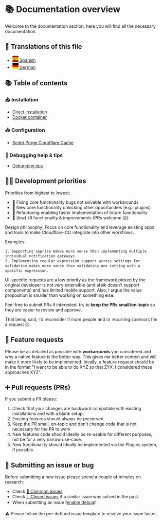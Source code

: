 # 📚 Documentation overview

Welcome to the documentation section, here you will find all the necessary documentation.

## 🏴 Translations of this file

* <a href="README_ES.md">
   <img src="https://github.com/lipis/flag-icons/blob/main/flags/4x3/es.svg" alt="README_ES.md" style="height: 20px !important;width: 20px !important;"> Spanish
  </a> 

* <a href="README_DE.md">
   <img src="https://github.com/lipis/flag-icons/blob/main/flags/4x3/de.svg" alt="README_DE.md" style="height: 20px !important;width: 20px !important;"> German
  </a> 

## 📚 Table of contents

### 📥 Installation

- [Direct installation](/docs/DIRECT_INSTALLATION.md)
- [Docker container](/docs/DOCKER_INSTALLATION.md)

### 📥 Configuration

- [Script Purge Cloudflare Cache](/docs/PURGE-CLOUDFLARE-CACHE.md)

### 🐛 Debugging help & tips

- [Debugging tips](/docs/DEBUG_TIPS.md)

## 👨‍💻 Development priorities

Priorities from highest to lowest:

* 🔼 Fixing core functionality bugs not solvable with workarounds
* 🔵 New core functionality unlocking other opportunities (e.g.: plugins) 
* 🔵 Refactoring enabling faster implementation of future functionality 
* 🔽 (low) UI functionality & improvements (PRs welcome 😉)

Design philosophy: Focus on core functionality and leverage existing apps and tools to make Cloudflare-CLI integrate into other workflows. 

Examples: 

    1. Supporting apprise makes more sense than implementing multiple individual notification gateways
    2. Implementing regular expression support across settings for validation makes more sense than validating one setting with a specific expression. 

UI-specific requests are a low priority as the framework picked by the original developer is not very extensible (and afaik doesn't support components) and has limited mobile support. Also, I argue the value proposition is smaller than working on something else.

Feel free to submit PRs if interested. try to **keep the PRs small/on-topic** so they are easier to review and approve. 

That being said, I'd reconsider if more people and or recurring sponsors file a request 😉.

## 🙏 Feature requests

Please be as detailed as possible with **workarounds** you considered and why a native feature is the better way. This gives me better context and will make it more likely to be implemented. Ideally, a feature request should be in the format "I want to be able to do XYZ so that ZYX. I considered these approaches XYZ".

## ➕ Pull requests (PRs)

If you submit a PR please:

1. Check that your changes are backward compatible with existing installations and with a blank setup. 
2. Existing features should always be preserved. 
3. Keep the PR small, on-topic and don't change code that is not necessary for the PR to work
4. New features code should ideally be re-usable for different purposes, not be for a very narrow use-case.
5. New functionality should ideally be implemented via the Plugins system, if possible.

## 🐛 Submitting an issue or bug

Before submitting a new issue please spend a couple of minutes on research:

* Check [🛑 Common issues](/docs/dockerfiles#-common-issues) 
* Check [💡 Closed issues](https://github.com/cvc90/Cloudflare-CLI/issues?q=is%3Aissue+is%3Aclosed) if a similar issue was solved in the past.
* When submitting an issue ❗[enable debug](/docs/DEBUG_TIPS.md)❗

⚠ Please follow the pre-defined issue template to resolve your issue faster.
